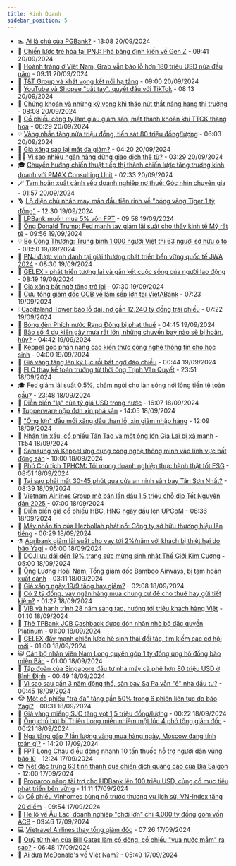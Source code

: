 ```yaml
---
title: Kinh Doanh
sidebar_position: 5
---
```


<!-- dantri-kinh-doanh:START -->
- 🏊 [Ai là chủ của PGBank?](https://dantri.com.vn/kinh-doanh/ai-la-chu-cua-pgbank-20240920094020347.htm) - 13:08 20/09/2024
- 🦆 [Chiến lược trẻ hóa tại PNJ: Phá băng định kiến về Gen Z](https://dantri.com.vn/kinh-doanh/chien-luoc-tre-hoa-tai-pnj-pha-bang-dinh-kien-ve-gen-z-20240920163434305.htm) - 09:41 20/09/2024
- 🦄 [Hoành tráng ở Việt Nam, Grab vẫn báo lỗ hơn 180 triệu USD nửa đầu năm](https://dantri.com.vn/kinh-doanh/hoanh-trang-o-viet-nam-grab-van-bao-lo-hon-180-trieu-usd-nua-dau-nam-20240918151710474.htm) - 09:11 20/09/2024
- 🌝 [T&amp;T Group và khát vọng kết nối hạ tầng](https://dantri.com.vn/kinh-doanh/tt-group-va-khat-vong-ket-noi-ha-tang-20240920120258602.htm) - 09:00 20/09/2024
- 💃 [YouTube và Shopee &quot;bắt tay&quot;, quyết đấu với TikTok](https://dantri.com.vn/kinh-doanh/youtube-va-shopee-bat-tay-quyet-dau-voi-tiktok-20240920145108372.htm) - 08:13 20/09/2024
- 🦏 [Chứng khoán và những kỳ vọng khi tháo nút thắt nâng hạng thị trường](https://dantri.com.vn/kinh-doanh/chung-khoan-va-nhung-ky-vong-khi-thao-nut-that-nang-hang-thi-truong-20240920112929793.htm) - 08:08 20/09/2024
- 🦩 [Cổ phiếu công ty làm giàu giảm sàn, mất thanh khoản khi TTCK thăng hoa](https://dantri.com.vn/kinh-doanh/co-phieu-cong-ty-lam-giau-giam-san-mat-thanh-khoan-khi-ttck-thang-hoa-20240920130456577.htm) - 06:29 20/09/2024
- 💡 [Vàng nhẫn tăng nửa triệu đồng, tiến sát 80 triệu đồng/lượng](https://dantri.com.vn/kinh-doanh/vang-nhan-tang-nua-trieu-dong-tien-sat-80-trieu-dongluong-20240920071832991.htm) - 06:03 20/09/2024
- 🌊 [Giá xăng sao lại mất đà giảm?](https://dantri.com.vn/kinh-doanh/gia-xang-sao-lai-mat-da-giam-20240920100818247.htm) - 04:20 20/09/2024
- 🧑‍💻 [Vì sao nhiều ngân hàng dừng giao dịch thẻ từ?](https://dantri.com.vn/kinh-doanh/vi-sao-nhieu-ngan-hang-dung-giao-dich-the-tu-20240920075110891.htm) - 03:29 20/09/2024
- 🎓 [Chuyển hướng chiến thuật tiếp thị thành chiến lược tăng trưởng kinh doanh với PMAX Consulting Unit](https://dantri.com.vn/kinh-doanh/chuyen-huong-chien-thuat-tiep-thi-thanh-chien-luoc-tang-truong-kinh-doanh-voi-pmax-consulting-unit-20240920091553340.htm) - 02:33 20/09/2024
- 🪄 [Tạm hoãn xuất cảnh sếp doanh nghiệp nợ thuế: Góc nhìn chuyên gia](https://dantri.com.vn/kinh-doanh/tam-hoan-xuat-canh-sep-doanh-nghiep-no-thue-goc-nhin-chuyen-gia-20240919161558974.htm) - 01:57 20/09/2024
- 🪜 [Lộ diện chủ nhân may mắn đầu tiên rinh về &quot;bóng vàng Tiger 1 tỷ đồng&quot;](https://dantri.com.vn/kinh-doanh/lo-dien-chu-nhan-may-man-dau-tien-rinh-ve-bong-vang-tiger-1-ty-dong-20240919171342317.htm) - 12:30 19/09/2024
- 🦄 [LPBank muốn mua 5% vốn FPT](https://dantri.com.vn/kinh-doanh/lpbank-muon-mua-5-von-fpt-20240919135448980.htm) - 09:58 19/09/2024
- 💯 [Ông Donald Trump: Fed mạnh tay giảm lãi suất cho thấy kinh tế Mỹ rất tệ](https://dantri.com.vn/kinh-doanh/ong-donald-trump-fed-manh-tay-giam-lai-suat-cho-thay-kinh-te-my-rat-te-20240919162120597.htm) - 09:56 19/09/2024
- 💡 [Bộ Công Thương: Trung bình 1.000 người Việt thì 63 người sở hữu ô tô](https://dantri.com.vn/kinh-doanh/bo-cong-thuong-trung-binh-1000-nguoi-viet-thi-63-nguoi-so-huu-o-to-20240919153328285.htm) - 08:50 19/09/2024
- 🧰 [PNJ được vinh danh tại giải thưởng phát triển bền vững quốc tế JWA 2024](https://dantri.com.vn/kinh-doanh/pnj-duoc-vinh-danh-tai-giai-thuong-phat-trien-ben-vung-quoc-te-jwa-2024-20240919152550271.htm) - 08:30 19/09/2024
- 🎊 [GELEX - phát triển tương lai và gắn kết cuộc sống của người lao động](https://dantri.com.vn/kinh-doanh/gelex-phat-trien-tuong-lai-va-gan-ket-cuoc-song-cua-nguoi-lao-dong-20240919151553520.htm) - 08:19 19/09/2024
- 🔭 [Giá xăng bất ngờ tăng trở lại](https://dantri.com.vn/kinh-doanh/gia-xang-bat-ngo-tang-tro-lai-20240919142910206.htm) - 07:30 19/09/2024
- 💼 [Cựu tổng giám đốc OCB về làm sếp lớn tại VietABank](https://dantri.com.vn/kinh-doanh/cuu-tong-giam-doc-ocb-ve-lam-sep-lon-tai-vietabank-20240919123212674.htm) - 07:23 19/09/2024
- 🕯 [Capitaland Tower báo lỗ dài, nợ gần 12.240 tỷ đồng trái phiếu](https://dantri.com.vn/kinh-doanh/capitaland-tower-bao-lo-dai-no-gan-12240-ty-dong-trai-phieu-20240919092721071.htm) - 07:22 19/09/2024
- 🫣 [Bóng đèn Phích nước Rạng Đông bị phạt thuế](https://dantri.com.vn/kinh-doanh/bong-den-phich-nuoc-rang-dong-bi-phat-thue-20240919105528863.htm) - 04:45 19/09/2024
- 🤠 [Bão số 4 dự kiến gây mưa rất lớn, những chuyến bay nào sẽ bị hoãn, hủy?](https://dantri.com.vn/kinh-doanh/bao-so-4-du-kien-gay-mua-rat-lon-nhung-chuyen-bay-nao-se-bi-hoan-huy-20240919112833901.htm) - 04:42 19/09/2024
- 🌈 [Keppel góp phần nâng cao kiến thức công nghệ thông tin cho học sinh](https://dantri.com.vn/kinh-doanh/keppel-gop-phan-nang-cao-kien-thuc-cong-nghe-thong-tin-cho-hoc-sinh-20240919104201800.htm) - 04:00 19/09/2024
- 🦅 [Giá vàng tăng lên kỷ lục rồi bất ngờ đảo chiều](https://dantri.com.vn/kinh-doanh/gia-vang-tang-len-ky-luc-roi-bat-ngo-dao-chieu-20240919000459727.htm) - 00:44 19/09/2024
- 🌁 [FLC thay kế toán trưởng từ thời ông Trịnh Văn Quyết](https://dantri.com.vn/kinh-doanh/flc-thay-ke-toan-truong-tu-thoi-ong-trinh-van-quyet-20240918165225222.htm) - 23:51 18/09/2024
- 🎓 [Fed giảm lãi suất 0,5%, châm ngòi cho làn sóng nới lỏng tiền tệ toàn cầu?](https://dantri.com.vn/kinh-doanh/fed-giam-lai-suat-05-cham-ngoi-cho-lan-song-noi-long-tien-te-toan-cau-20240919020609470.htm) - 23:48 18/09/2024
- 📝 [Diễn biến &quot;lạ&quot; của tỷ giá USD trong nước](https://dantri.com.vn/kinh-doanh/dien-bien-la-cua-ty-gia-usd-trong-nuoc-20240918124338347.htm) - 16:07 18/09/2024
- 🕴 [Tupperware nộp đơn xin phá sản](https://dantri.com.vn/kinh-doanh/tupperware-nop-don-xin-pha-san-20240918200523741.htm) - 14:05 18/09/2024
- 🧰 [&quot;Ông lớn&quot; đầu mối xăng dầu than lỗ, xin giảm nhập hàng](https://dantri.com.vn/kinh-doanh/ong-lon-dau-moi-xang-dau-than-lo-xin-giam-nhap-hang-20240918171019988.htm) - 12:09 18/09/2024
- 🤖 [Nhận tin xấu, cổ phiếu Tân Tạo và một ông lớn Gia Lai bị xả mạnh](https://dantri.com.vn/kinh-doanh/nhan-tin-xau-co-phieu-tan-tao-va-mot-ong-lon-gia-lai-bi-xa-manh-20240918174634863.htm) - 11:54 18/09/2024
- 🤠 [Samsung và Keppel ứng dụng công nghệ thông minh vào lĩnh vực bất động sản](https://dantri.com.vn/kinh-doanh/samsung-va-keppel-ung-dung-cong-nghe-thong-minh-vao-linh-vuc-bat-dong-san-20240918162125804.htm) - 10:00 18/09/2024
- 🌮 [Phó Chủ tịch TPHCM: Tôi mong doanh nghiệp thực hành thật tốt ESG](https://dantri.com.vn/kinh-doanh/pho-chu-tich-tphcm-toi-mong-doanh-nghiep-thuc-hanh-that-tot-esg-20240918145335403.htm) - 08:51 18/09/2024
- 🦄 [Tại sao phải mất 30-45 phút qua cửa an ninh sân bay Tân Sơn Nhất?](https://dantri.com.vn/kinh-doanh/tai-sao-phai-mat-30-45-phut-qua-cua-an-ninh-san-bay-tan-son-nhat-20240918142525465.htm) - 08:39 18/09/2024
- 👺 [Vietnam Airlines Group mở bán lần đầu 1,5 triệu chỗ dịp Tết Nguyên đán 2025](https://dantri.com.vn/kinh-doanh/vietnam-airlines-group-mo-ban-lan-dau-15-trieu-cho-dip-tet-nguyen-dan-2025-20240918115904731.htm) - 07:00 18/09/2024
- 🤗 [Diễn biến giá cổ phiếu HBC, HNG ngày đầu lên UPCoM](https://dantri.com.vn/kinh-doanh/dien-bien-gia-co-phieu-hbc-hng-ngay-dau-len-upcom-20240918131631993.htm) - 06:36 18/09/2024
- 💪 [Máy nhắn tin của Hezbollah phát nổ: Công ty sở hữu thương hiệu lên tiếng](https://dantri.com.vn/kinh-doanh/may-nhan-tin-cua-hezbollah-phat-no-cong-ty-so-huu-thuong-hieu-len-tieng-20240918124008117.htm) - 06:29 18/09/2024
- ⚗️ [Agribank giảm lãi suất cho vay tới 2%/năm với khách bị thiệt hại do bão Yagi](https://dantri.com.vn/kinh-doanh/agribank-giam-lai-suat-cho-vay-toi-2nam-voi-khach-bi-thiet-hai-do-bao-yagi-20240918111917833.htm) - 05:00 18/09/2024
- 🧠 [DOJI ưu đãi đến 19% trang sức mừng sinh nhật Thế Giới Kim Cương](https://dantri.com.vn/kinh-doanh/doji-uu-dai-den-19-trang-suc-mung-sinh-nhat-the-gioi-kim-cuong-20240918115312657.htm) - 05:00 18/09/2024
- 🗽 [Ông Lương Hoài Nam, Tổng giám đốc Bamboo Airways, bị tạm hoãn xuất cảnh](https://dantri.com.vn/kinh-doanh/ong-luong-hoai-nam-tong-giam-doc-bamboo-airways-bi-tam-hoan-xuat-canh-20240917171156870.htm) - 03:11 18/09/2024
- 🫣 [Giá xăng ngày 19/9 tăng hay giảm?](https://dantri.com.vn/kinh-doanh/gia-xang-ngay-199-tang-hay-giam-20240918085249717.htm) - 02:08 18/09/2024
- 🫣 [Có 2 tỷ đồng, vay ngân hàng mua chung cư để cho thuê hay gửi tiết kiệm?](https://dantri.com.vn/kinh-doanh/co-2-ty-dong-vay-ngan-hang-mua-chung-cu-de-cho-thue-hay-gui-tiet-kiem-20240918011406835.htm) - 01:27 18/09/2024
- 🫣 [VIB và hành trình 28 năm sáng tạo, hướng tới triệu khách hàng Việt](https://dantri.com.vn/kinh-doanh/vib-va-hanh-trinh-28-nam-sang-tao-huong-toi-trieu-khach-hang-viet-20240918072915895.htm) - 01:10 18/09/2024
- 💂 [Thẻ TPBank JCB Cashback được đón nhận nhờ bộ đặc quyền Platinum](https://dantri.com.vn/kinh-doanh/the-tpbank-jcb-cashback-duoc-don-nhan-nho-bo-dac-quyen-platinum-20240917155411411.htm) - 01:00 18/09/2024
- 💫 [GELEX đẩy mạnh chiến lược hệ sinh thái đối tác, tìm kiếm các cơ hội mới](https://dantri.com.vn/kinh-doanh/gelex-day-manh-chien-luoc-he-sinh-thai-doi-tac-tim-kiem-cac-co-hoi-moi-20240917181703307.htm) - 01:00 18/09/2024
- 😺 [Cán bộ nhân viên Nam Long quyên góp 1 tỷ đồng ủng hộ đồng bào miền Bắc](https://dantri.com.vn/kinh-doanh/can-bo-nhan-vien-nam-long-quyen-gop-1-ty-dong-ung-ho-dong-bao-mien-bac-20240918074941289.htm) - 01:00 18/09/2024
- 🦆 [Tập đoàn của Singapore đầu tư nhà máy cà phê hơn 80 triệu USD ở Bình Định](https://dantri.com.vn/kinh-doanh/tap-doan-cua-singapore-dau-tu-nha-may-ca-phe-hon-80-trieu-usd-o-binh-dinh-20240917180151144.htm) - 00:49 18/09/2024
- 👀 [Vì sao sau gần 3 năm động thổ, sân bay Sa Pa vẫn &quot;ế&quot; nhà đầu tư?](https://dantri.com.vn/kinh-doanh/vi-sao-sau-gan-3-nam-dong-tho-san-bay-sa-pa-van-e-nha-dau-tu-20240918071620131.htm) - 00:45 18/09/2024
- 🐵 [Một cổ phiếu &quot;trà đá&quot; tăng gần 50% trong 6 phiên liên tục do bão Yagi?](https://dantri.com.vn/kinh-doanh/mot-co-phieu-tra-da-tang-gan-50-trong-6-phien-lien-tuc-do-bao-yagi-20240917214727073.htm) - 00:31 18/09/2024
- 🤖 [Giá vàng miếng SJC tăng vọt 1,5 triệu đồng/lượng](https://dantri.com.vn/kinh-doanh/gia-vang-mieng-sjc-tang-vot-15-trieu-dongluong-20240918072103128.htm) - 00:22 18/09/2024
- 💂 [Ông chủ bút bi Thiên Long miễn nhiệm một lúc 4 phó tổng giám đốc](https://dantri.com.vn/kinh-doanh/ong-chu-but-bi-thien-long-mien-nhiem-mot-luc-4-pho-tong-giam-doc-20240917221802597.htm) - 00:21 18/09/2024
- 🦆 [Nga tăng gấp 7 lần lượng vàng mua hàng ngày, Moscow đang tính toán gì?](https://dantri.com.vn/kinh-doanh/nga-tang-gap-7-lan-luong-vang-mua-hang-ngay-moscow-dang-tinh-toan-gi-20240917191411840.htm) - 14:20 17/09/2024
- 🦅 [FPT Long Châu điều động nhanh 10 tấn thuốc hỗ trợ người dân vùng bão lũ](https://dantri.com.vn/kinh-doanh/fpt-long-chau-dieu-dong-nhanh-10-tan-thuoc-ho-tro-nguoi-dan-vung-bao-lu-20240917191125390.htm) - 12:24 17/09/2024
- 😎 [Nét đặc trưng 63 tỉnh thành qua chiến dịch quảng cáo của Bia Saigon](https://dantri.com.vn/kinh-doanh/net-dac-trung-63-tinh-thanh-qua-chien-dich-quang-cao-cua-bia-saigon-20240917151215751.htm) - 12:00 17/09/2024
- 🐎 [Proparco nâng tài trợ cho HDBank lên 100 triệu USD, củng cố mục tiêu phát triển bền vững](https://dantri.com.vn/kinh-doanh/proparco-nang-tai-tro-cho-hdbank-len-100-trieu-usd-cung-co-muc-tieu-phat-trien-ben-vung-20240917180604514.htm) - 11:11 17/09/2024
- 👍 [Cổ phiếu Vinhomes bùng nổ trước thương vụ lịch sử, VN-Index tăng 20 điểm](https://dantri.com.vn/kinh-doanh/co-phieu-vinhomes-bung-no-truoc-thuong-vu-lich-su-vn-index-tang-20-diem-20240917165039905.htm) - 09:54 17/09/2024
- 🦒 [Hé lộ về Âu Lạc, doanh nghiệp &quot;chơi lớn&quot; chi 4.000 tỷ đồng gom vốn ACB](https://dantri.com.vn/kinh-doanh/he-lo-ve-au-lac-doanh-nghiep-choi-lon-chi-4000-ty-dong-gom-von-acb-20240917163547511.htm) - 09:46 17/09/2024
- 💻 [Vietravel Airlines thay tổng giám đốc](https://dantri.com.vn/kinh-doanh/vietravel-airlines-thay-tong-giam-doc-20240917115029365.htm) - 07:26 17/09/2024
- 👺 [Quỹ từ thiện của Bill Gates làm cổ đông, cổ phiếu &quot;vua nước mắm&quot; ra sao?](https://dantri.com.vn/kinh-doanh/quy-tu-thien-cua-bill-gates-lam-co-dong-co-phieu-vua-nuoc-mam-ra-sao-20240917132118488.htm) - 06:48 17/09/2024
- 🧐 [Ai đưa McDonald&#39;s về Việt Nam?](https://dantri.com.vn/kinh-doanh/ai-dua-mcdonalds-ve-viet-nam-20240917120023316.htm) - 05:49 17/09/2024<!-- dantri-kinh-doanh:END -->
